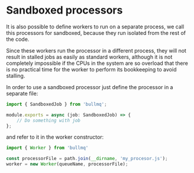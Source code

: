 # Sandboxed processors

It is also possible to define workers to run on a separate process, we call this processors for sandboxed, because they run isolated from the rest of the code. 

Since these workers run the processor in a different process, they will not result in stalled jobs as easily as standard workers, although it is not completely impossible if the CPUs in the system are so overload that there is no practical time for the worker to perform its bookkeeping to avoid stalling.

In order to use a sandboxed processor just define the processor in a separate file:

```typescript
import { SandboxedJob } from 'bullmq';

module.exports = async (job: SandboxedJob) => {
    // Do something with job
};
```

and refer to it in the worker constructor:

```typescript
import { Worker } from 'bullmq'

const processorFile = path.join(__dirname, 'my_procesor.js');
worker = new Worker(queueName, processorFile);
```



